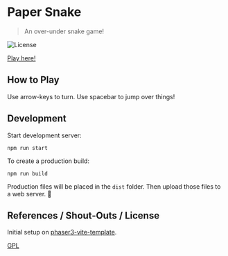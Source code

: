 # Paper Snake

> An over-under snake game!

![License](https://img.shields.io/badge/license-GPL-blue)

[Play here!](https://awwaiid.github.io/paper-snakes/)

## How to Play

Use arrow-keys to turn. Use spacebar to jump over things!

## Development


Start development server:

```
npm run start
```

To create a production build:

```
npm run build
```

Production files will be placed in the `dist` folder. Then upload those files to a web server. 🎉

## References / Shout-Outs / License

Initial setup on [phaser3-vite-template](https://github.com/ourcade/phaser3-vite-template).

[GPL](/LICENSE)

